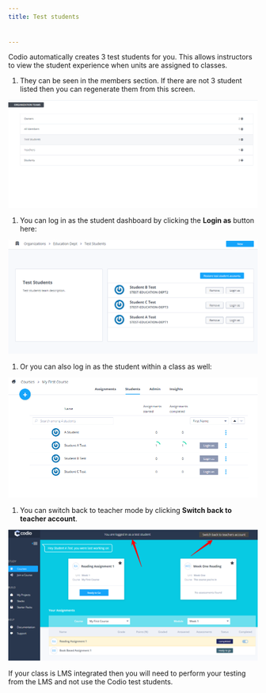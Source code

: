 ```yaml
---
title: Test students


---
```


Codio automatically creates 3 test students for you. This allows instructors to view the student experience when units are assigned to classes.

1.  They can be seen in the members section. If there are not 3 student listed then you can regenerate them from this screen.

<img alt="Create Organization" src="/img/class_administration/createanorganization/org_teams.png" class="simple"/>

1.  You can log in as the student dashboard by clicking the **Login as** button here:

<img alt="Student login" src="/img/class_administration/createanorganization/studentlogin.png" class="simple"/>

1. Or you can also log in as the student within a class as well:

<img alt="Student Class login" src="/img/class_administration/createanorganization/classteststudents.png" class="simple"/>

1.  You can switch back to teacher mode by clicking **Switch back to teacher account**.

<img alt="authtoken" src="/img/class_administration/createanorganization/test-student-view.png" class="simple"/>

If your class is LMS integrated then you will need to perform your testing from the LMS and not use the Codio test students.

